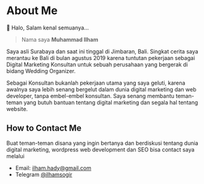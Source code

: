 # About Me

👋 Halo, Salam kenal semuanya...
> Nama saya **Muhammad Ilham**

Saya asli Surabaya dan saat ini tinggal di Jimbaran, Bali. Singkat cerita saya merantau ke Bali di bulan agustus 2019 karena tuntutan pekerjaan sebagai Digital Marketing Konsultan untuk sebuah perusahaan yang bergerak di bidang Wedding Organizer.

Sebagai Konsultan bukanlah pekerjaan utama yang saya geluti, karena awalnya saya lebih senang bergelut dalam dunia digital marketing dan web developer, tanpa embel-embel konsultan. Saya senang membantu teman-teman yang butuh bantuan tentang digital marketing dan segala hal tentang website.

## How to Contact Me
Buat teman-teman disana yang ingin bertanya dan berdiskusi tentang dunia digital marketing, wordpress web development dan SEO
bisa contact saya melalui
- Email: [ilham.hady@gmail.com](mailto:ilham.hady@gmail.com)
- Telegram [@ilhamsogir](t.me/ilhamsogir)
